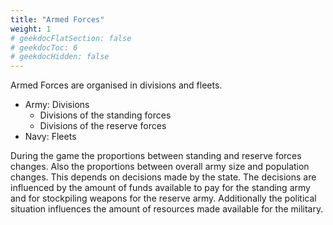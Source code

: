 ```yaml
---
title: "Armed Forces"
weight: 1
# geekdocFlatSection: false
# geekdocToc: 6
# geekdocHidden: false
---
```


Armed Forces are organised in divisions and fleets.

* Army: Divisions
  * Divisions of the standing forces
  * Divisions of the reserve forces
* Navy: Fleets

During the game the proportions between standing and reserve forces changes. Also the proportions between overall army size and population changes. This depends on decisions made by the state. The decisions are influenced by the amount of funds available to pay for the standing army and for stockpiling weapons for the reserve army. Additionally the political situation influences the amount of resources made available for the military.
